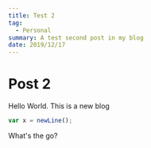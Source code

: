 ```yaml
---
title: Test 2
tag: 
  - Personal
summary: A test second post in my blog
date: 2019/12/17
---
```


# Post 2
Hello World. This is a new blog

```javascript
var x = newLine();
```

What's the go? 
